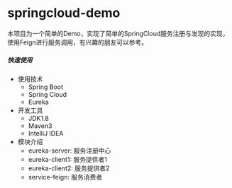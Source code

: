 # springcloud-demo
本项目为一个简单的Demo，实现了简单的SpringCloud服务注册与发现的实现，使用Feign进行服务调用，有兴趣的朋友可以参考。

##### 快速使用
- 使用技术
  - Spring Boot
  - Spring Cloud
  - Eureka
- 开发工具
  - JDK1.8
  - Maven3
  - IntelliJ IDEA
- 模块介绍
  - eureka-server: 服务注册中心
  - eureka-client1: 服务提供者1
  - eureka-client2: 服务提供者2
  - service-feign: 服务消费者
